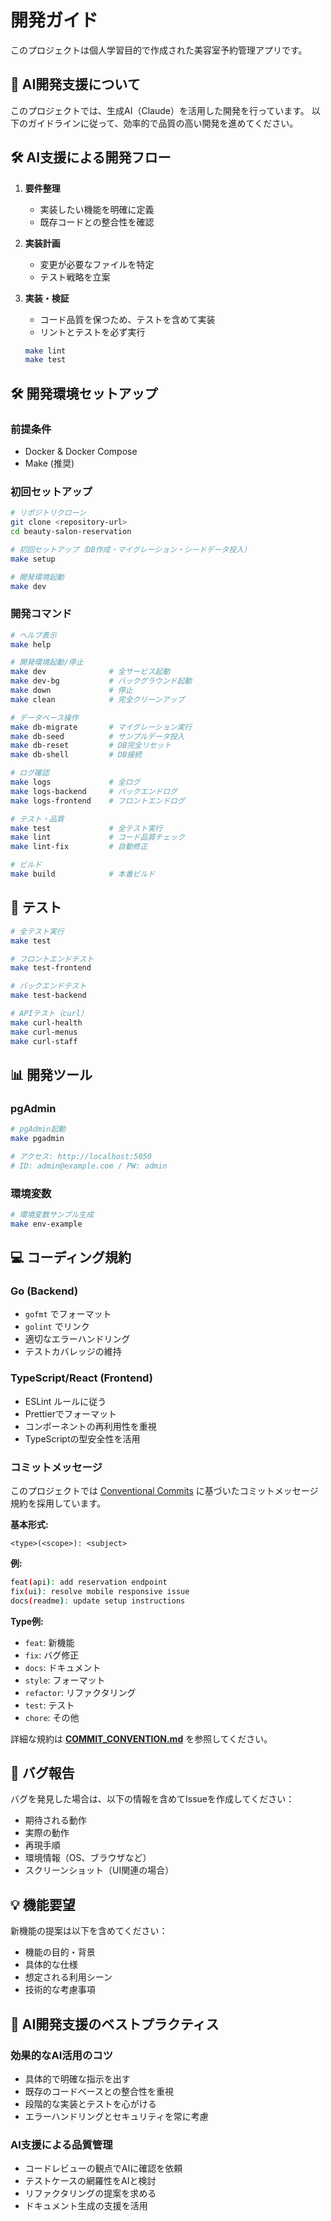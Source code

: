 # 開発ガイド

このプロジェクトは個人学習目的で作成された美容室予約管理アプリです。

## 🤖 AI開発支援について

このプロジェクトでは、生成AI（Claude）を活用した開発を行っています。
以下のガイドラインに従って、効率的で品質の高い開発を進めてください。

## 🛠️ AI支援による開発フロー

1. **要件整理**
   - 実装したい機能を明確に定義
   - 既存コードとの整合性を確認

2. **実装計画**
   - 変更が必要なファイルを特定
   - テスト戦略を立案

3. **実装・検証**
   - コード品質を保つため、テストを含めて実装
   - リントとテストを必ず実行
   ```bash
   make lint
   make test
   ```

## 🛠️ 開発環境セットアップ

### 前提条件
- Docker & Docker Compose
- Make (推奨)

### 初回セットアップ
```bash
# リポジトリクローン
git clone <repository-url>
cd beauty-salon-reservation

# 初回セットアップ（DB作成・マイグレーション・シードデータ投入）
make setup

# 開発環境起動
make dev
```

### 開発コマンド

```bash
# ヘルプ表示
make help

# 開発環境起動/停止
make dev              # 全サービス起動
make dev-bg           # バックグラウンド起動
make down             # 停止
make clean            # 完全クリーンアップ

# データベース操作
make db-migrate       # マイグレーション実行
make db-seed          # サンプルデータ投入
make db-reset         # DB完全リセット
make db-shell         # DB接続

# ログ確認
make logs             # 全ログ
make logs-backend     # バックエンドログ
make logs-frontend    # フロントエンドログ

# テスト・品質
make test             # 全テスト実行
make lint             # コード品質チェック
make lint-fix         # 自動修正

# ビルド
make build            # 本番ビルド
```

## 🧪 テスト

```bash
# 全テスト実行
make test

# フロントエンドテスト
make test-frontend

# バックエンドテスト
make test-backend

# APIテスト（curl）
make curl-health
make curl-menus
make curl-staff
```

## 📊 開発ツール

### pgAdmin
```bash
# pgAdmin起動
make pgadmin

# アクセス: http://localhost:5050
# ID: admin@example.com / PW: admin
```

### 環境変数
```bash
# 環境変数サンプル生成
make env-example
```

## 💻 コーディング規約

### Go (Backend)
- `gofmt` でフォーマット
- `golint` でリンク
- 適切なエラーハンドリング
- テストカバレッジの維持

### TypeScript/React (Frontend)
- ESLint ルールに従う
- Prettierでフォーマット
- コンポーネントの再利用性を重視
- TypeScriptの型安全性を活用

### コミットメッセージ

このプロジェクトでは [Conventional Commits](https://www.conventionalcommits.org/) に基づいたコミットメッセージ規約を採用しています。

**基本形式:**
```
<type>(<scope>): <subject>
```

**例:**
```bash
feat(api): add reservation endpoint
fix(ui): resolve mobile responsive issue
docs(readme): update setup instructions
```

**Type例:**
- `feat`: 新機能
- `fix`: バグ修正
- `docs`: ドキュメント
- `style`: フォーマット
- `refactor`: リファクタリング
- `test`: テスト
- `chore`: その他

詳細な規約は **[COMMIT_CONVENTION.md](COMMIT_CONVENTION.md)** を参照してください。

## 🐛 バグ報告

バグを発見した場合は、以下の情報を含めてIssueを作成してください：

- 期待される動作
- 実際の動作
- 再現手順
- 環境情報（OS、ブラウザなど）
- スクリーンショット（UI関連の場合）

## 💡 機能要望

新機能の提案は以下を含めてください：

- 機能の目的・背景
- 具体的な仕様
- 想定される利用シーン
- 技術的な考慮事項

## 🤖 AI開発支援のベストプラクティス

### 効果的なAI活用のコツ
- 具体的で明確な指示を出す
- 既存のコードベースとの整合性を重視
- 段階的な実装とテストを心がける
- エラーハンドリングとセキュリティを常に考慮

### AI支援による品質管理
- コードレビューの観点でAIに確認を依頼
- テストケースの網羅性をAIと検討
- リファクタリングの提案を求める
- ドキュメント生成の支援を活用
